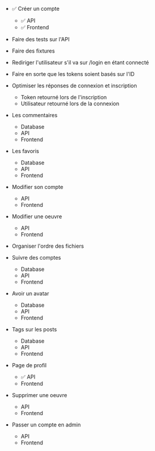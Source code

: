 - ✅ Créer un compte
	- ✅ API
	- ✅ Frontend

- Faire des tests sur l'API

- Faire des fixtures

- Rediriger l'utilisateur s'il va sur /login en étant connecté

- Faire en sorte que les tokens soient basés sur l'ID

- Optimiser les réponses de connexion et inscription
	- Token retourné lors de l'inscription
	- Utilisateur retourné lors de la connexion

- Les commentaires
	- Database
	- API
	- Frontend

- Les favoris
	- Database
	- API
	- Frontend

- Modifier son compte
	- API
	- Frontend

- Modifier une oeuvre
	- API
	- Frontend

- Organiser l'ordre des fichiers

- Suivre des comptes
	- Database
	- API
	- Frontend

- Avoir un avatar
	- Database
	- API
	- Frontend

- Tags sur les posts
	- Database
	- API
	- Frontend

- Page de profil
	- ✅ API
	- Frontend

- Supprimer une oeuvre
	- API
	- Frontend

- Passer un compte en admin
	- API
	- Frontend
